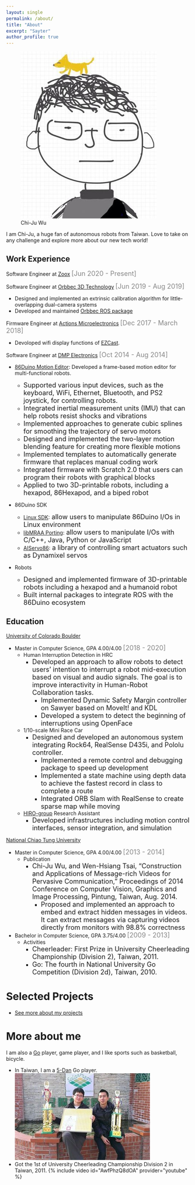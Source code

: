 ```yaml
---
layout: single
permalink: /about/
title: "About"
excerpt: "Sayter"
author_profile: true
---
```

<figure class="half">
  <img src="../assets/images/old/me3.jpg">
  <figcaption>Chi-Ju Wu</figcaption>
</figure>


I am Chi-Ju, a huge fan of autonomous robots from Taiwan. Love to take on any challenge and explore more about our new tech world!

## Work Experience

Software Engineer at [Zoox](https://www.zoox.com) <font color="#888888" size="4">[Jun 2020 - Present]</font>

Software Engineer at [Orbbec 3D Technology](https://orbbec3d.com/) <font color="#888888" size="4">[Jun 2019 - Aug 2019]</font>

* Designed and implemented an extrinsic calibration algorithm for little-overlapping dual-camera systems
* Developed and maintained [Orbbec ROS package](https://github.com/orbbec/ros_astra_camera)

Firmware Engineer at [Actions Microelectronics](https://www.actions-micro.com/about.php?l=en) <font color="#888888" size="4">[Dec 2017 - March 2018]</font>
* Devoloped wifi display functions of [EZCast](https://www.iezvu.com).

Software Engineer at [DMP Electronics](http://www.compactpc.com.tw/about_us.aspx) <font color="#888888" size="4">[Oct 2014 - Aug 2014]</font>
* [86Duino Motion Editor](https://github.com/Sayter99/86ME): Developed a frame-based motion editor for multi-functional robots.
  * <font size="4">Supported various input devices, such as the keyboard, WiFi, Ethernet, Bluetooth, and PS2 joystick, for controlling robots.</font>
  * <font size="4">Integrated inertial measurement units (IMU) that can help robots resist shocks and vibrations</font>
  * <font size="4">Implemented approaches to generate cubic splines for smoothing the trajectory of servo motors</font>
  * <font size="4">Designed and implemented the two-layer motion blending feature for creating more flexible motions</font>
  * <font size="4">Implemented templates to automatically generate firmware that replaces manual coding work</font>
  * <font size="4">Integrated firmware with Scratch 2.0 that users can program their robots with graphical blocks</font>
  * <font size="4">Applied to two 3D-printable robots, including a hexapod, 86Hexapod, and a biped robot</font>

* 86Duino SDK
  * [Linux SDK](https://github.com/roboard/86Duino_Linux_SDK):<font size="4"> allow users to manipulate 86Duino I/Os in Linux environment</font>
  * [libMRAA Porting](https://github.com/Sayter99/mraa):<font size="4"> allow users to manipulate I/Os with C/C++, Java, Python or JavaScript</font>
  * [AIServo86](https://github.com/roboard/86Duino/tree/master/hardware/86duino/x86/libraries/AIServo86):<font size="4"> a library of controlling smart actuators such as Dynamixel servos</font>

* Robots
  * <font size="4">Designed and implemented firmware of 3D-printable robots including a hexapod and a humanoid robot</font>
  * <font size="4">Built internal packages to integrate ROS with the 86Duino ecosystem</font>

## Education

[University of Colorado Boulder](https://www.colorado.edu/)
* Master in Computer Science, GPA 4.00/4.00 <font color="#888888" size="4">[2018 - 2020]</font>
  * Human Interruption Detection in HRC
    * <font size="4">Developed an approach to allow robots to detect users’ intention to interrupt a robot mid-execution based on visual and audio signals. The goal is to improve interactivity in Human-Robot Collaboration tasks.</font>
      * <font size="4">Implemented Dynamic Safety Margin controller on Sawyer based on MoveIt! and KDL</font>
      * <font size="4">Developed a system to detect the beginning of interruptions using OpenFace</font>
  * 1/10-scale Mini Race Car
    * <font size="4">Designed and developed an autonomous system integrating Rock64, RealSense D435i, and Pololu controller.</font>
      * <font size="4">Implemented a remote control and debugging package to speed up development</font>
      * <font size="4">Implemented a state machine using depth data to achieve the fastest record in class to complete a route</font>
      * <font size="4">Integrated ORB Slam with RealSense to create sparse map while moving</font>
  * [HIRO-group](https://hiro-group.ronc.one/) Research Assistant
    * <font size="4">Developed infrastructures including motion control interfaces, sensor integration, and simulation</font>

[National Chiao Tung University](http://www.nctu.edu.tw)
* Master in Computer Science, GPA 4.00/4.00 <font color="#888888" size="4">[2013 - 2014]</font>
  * Publication
    * <font size="4">Chi-Ju Wu, and Wen-Hsiang Tsai, “Construction and Applications of Message-rich Videos for Pervasive Communication,” Proceedings of 2014 Conference on Computer Vision, Graphics and Image Processing, Pintung, Taiwan, Aug. 2014.</font>
      * <font size="4">Proposed and implemented an approach to embed and extract hidden messages in videos. It can extract messages via capturing videos directly from monitors with 98.8% correctness</font>
* Bachelor in Computer Science, GPA 3.75/4.00 <font color="#888888" size="4">[2009 - 2013]</font>
  * Activities
    * <font size="4">Cheerleader: First Prize in University Cheerleading Championship (Division 2), Taiwan, 2011.</font>
    * <font size="4">Go: The fourth in National University Go Competition (Division 2d), Taiwan, 2010.</font>

# Selected Projects

* [See more about my projects](../assets/images/old/Projects.pdf)

# More about me

I am also a [Go](https://en.wikipedia.org/wiki/Go_(game)) player, game player, and I like sports such as basketball, bicycle.

* In Taiwan, I am a [5-Dan](https://en.wikipedia.org/wiki/Go_ranks_and_ratings) Go player.
![](../assets/images/old/Go.jpg)
* Got the 1st of University Cheerleading Championship Division 2 in Taiwan, 2011.
{% include video id="AwfPhzQ8dOA" provider="youtube" %}
